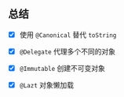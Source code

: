 
## 总结

- [x] 使用 `@Canonical` 替代 `toString`
- [x] `@Delegate` 代理多个不同的对象
- [x] `@Immutable` 创建不可变对象
- [x] `@Lazt` 对象懒加载




